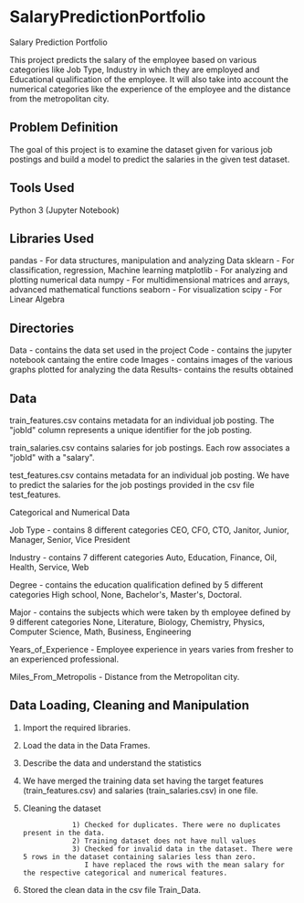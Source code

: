 # SalaryPredictionPortfolio
Salary Prediction Portfolio

This project predicts the salary of the employee based on various categories like Job Type, Industry in which they are employed and Educational qualification of the  employee. It will also take into account the numerical categories like the experience of the employee and the distance from the metropolitan city.

## Problem Definition
The goal of this project is to examine the dataset given for various job postings and build a model to predict the salaries in the given test dataset.

## Tools Used

Python 3 (Jupyter Notebook)

## Libraries Used 

pandas     - For data structures, manipulation and analyzing Data
sklearn    - For classification, regression, Machine learning
matplotlib - For analyzing and plotting numerical data
numpy      - For multidimensional matrices and arrays, advanced mathematical functions
seaborn    - For visualization
scipy      - For Linear Algebra

## Directories

Data   - contains the data set used in the project
Code   - contains the jupyter notebook cantaing the entire code
Images - contains images of the various graphs plotted for analyzing the data
Results- contains the results obtained

## Data

train_features.csv contains metadata for an individual job posting.
The "jobId" column represents a unique identifier for the job posting.

train_salaries.csv contains salaries for job postings. 
Each row associates a "jobId" with a "salary".

test_features.csv contains metadata for an individual job posting.
We have to predict the salaries for the job postings provided in the csv file test_features.

Categorical and Numerical Data

Job Type - contains 8 different categories
           CEO, CFO, CTO, Janitor, Junior, Manager, Senior, Vice President
		   
Industry - contains 7 different categories
           Auto, Education, Finance, Oil, Health, Service, Web
		   
Degree   - contains the education qualification defined by 5 different categories
           High school, None, Bachelor's, Master's, Doctoral.
		   
Major    - contains the subjects which were taken by th employee defined by 9 different categories
           None, Literature, Biology, Chemistry, Physics, Computer Science, Math, Business, Engineering
		   
Years_of_Experience   - Employee experience in years varies from fresher to an experienced professional.

Miles_From_Metropolis - Distance from the Metropolitan city.

## Data Loading, Cleaning and Manipulation 

1) Import the required libraries.
2) Load the data in the Data Frames.
3) Describe the data and understand the statistics
4) We have merged the training data set having the target features (train_features.csv) and salaries (train_salaries.csv) in one file.
5) Cleaning the dataset

                   1) Checked for duplicates. There were no duplicates present in the data.               
                   2) Training dataset does not have null values				        
                   3) Checked for invalid data in the dataset. There were 5 rows in the dataset containing salaries less than zero. 
                      I have replaced the rows with the mean salary for the respective categorical and numerical features.
6) Stored the clean data in the csv file Train_Data.
